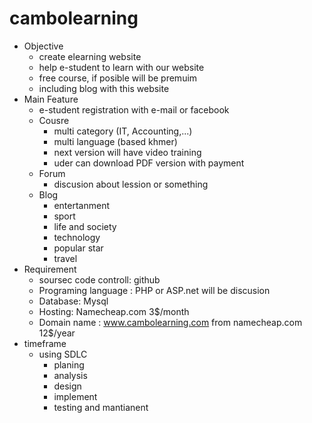 # cambolearning
+ Objective
    - create elearning website 
    - help e-student to learn with our website
    - free course, if posible will be premuim
    - including blog with this website
+ Main Feature 
    - e-student registration with e-mail or facebook
    - Cousre 
        - multi category (IT, Accounting,...)
        - multi language (based khmer)
        - next version will have video training 
        - uder can download PDF version with payment
    - Forum 
        - discusion about lession or something
    - Blog
        - entertanment 
        - sport 
        - life and society 
        - technology 
        - popular star
        - travel
+ Requirement 
    - soursec code controll: github
    - Programing language : PHP or ASP.net will be discusion
    - Database: Mysql 
    - Hosting: Namecheap.com 3$/month 
    - Domain name : www.cambolearning.com from namecheap.com 12$/year
+ timeframe
    - using SDLC
        - planing 
        - analysis 
        - design 
        - implement
        - testing and mantianent
